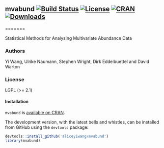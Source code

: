 ## mvabund [![Build Status](https://travis-ci.org/aliceyiwang/mvabund.svg)](https://travis-ci.org/aliceyiwang/mvabund) [![License](http://img.shields.io/badge/license-LGPL%20%28%3E=%202.1%29-brightgreen.svg?style=flat)](http://www.gnu.org/licenses/gpl-2.0.html) [![CRAN](http://www.r-pkg.org/badges/version/mvabund)](https://CRAN.R-project.org/package=mvabund) [![Downloads](http://cranlogs.r-pkg.org/badges/mvabund?color=brightgreen)](https://www.r-pkg.org/pkg/mvabund)
=======

Statistical Methods for Analysing Multivariate Abundance Data

### Authors

Yi Wang, Ulrike Naumann, Stephen Wright, Dirk Eddelbuettel and David Warton

### License

LGPL (>= 2.1)

#### Installation

`mvabund` is [available on CRAN](https://CRAN.R-project.org/package=mvabund).

The development version, with the latest bells and whistles, can be installed from GitHub using the `devtools` package:

``` r
devtools::install_github('aliceyiwang/mvabund')
library(mvabund)
```
